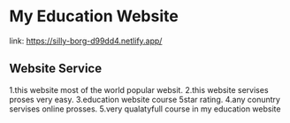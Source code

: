 # My Education Website

link: https://silly-borg-d99dd4.netlify.app/

## Website Service
1.this website most of the world popular websit.
2.this website servises proses very easy.
3.education website course 5star rating.
4.any conuntry servises online prosses.
5.very qualatyfull course in my education website
